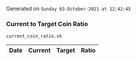 Generated on `Sunday 03-October-2021 at 12:42:45`

### Current to Target Coin Ratio
`current_coin_ratio.sh`

Date|Current|Target|Ratio
---|---|---|---
